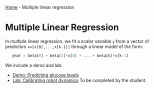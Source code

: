 [Home](../sequence.md) - Multiple linear regression 

# Multiple Linear Regression

In multiple linear regression, we fit a scalar variable `y` from 
a vector of predictors  `x=[x[0],...,x[k-1]]` through
a linear model of the form:
~~~python
   yhat = beta[0] + beta[1]*x[0] + ... + beta[k]*x[k-1]
~~~
We include a demo and lab:
* [Demo:  Predicting glucose levels](glucose.ipynb)
* [Lab: Calibrating robot dynamics](lab_robot_calib_partial.ipynb) To be completed by the student.



